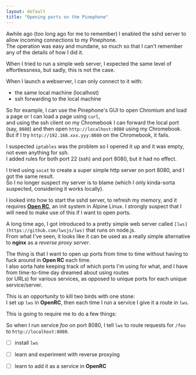 ```yaml
---
layout: default
title: "Opening ports on the Pinephone"
---
```


Awhile ago (too long ago for me to remember) I enabled the sshd server to allow incoming connections to my Pinephone.  
The operation was easy and mundane, so much so that I can't remember any of the details of how I did it.

When I tried to run a simple web server, I expected the same level of effortlessness, but sadly, this is not the case.

When I launch a webserver, I can only connect to it with:
* the same local machine (localhost)
* ssh forwarding to the local machine

So for example, I can use the Pinephone's GUI to open Chromium and load a page or I can load a page using `curl`,  
and using the ssh client on my Chromebook I can forward the local port (say, `8080`) and then open `http://localhost:8080` using my Chromebook.
But if I try `http://192.168.xxx.yyy:8080` on the Chromebook, it fails.

I suspected `iptables` was the problem so I opened it up and it was empty, not even anything for ssh.  
I added rules for both port 22 (ssh) and port 8080, but it had no effect.

I tried using `socat` to create a super simple http server on port 8080, and I got the same result.  
So I no longer suspect my server is to blame (which I only kinda-sorta suspected, considering it works locally).

I looked into how to start the sshd server, to refresh my memory, and it requires **[Open RC](https://wiki.alpinelinux.org/wiki/OpenRC)**, 
an init system in Alpine Linux.  I strongly suspect that I will need to make use of this if I want to open ports.

A long time ago, I got introduced to a pretty simple web server called `[lws](https://github.com/lwsjs/lws)` that runs on node.js.  
From what I've seen, it looks like it can be used as a really simple alternative to **nginx** as a *reverse proxy server*.

The thing is that I want to open up ports from time to time without having to fuck around in **Open RC** each time.  
I also sorta hate keeping track of which ports I'm using for what, and I have from time-to-time day dreamed about using routes  
(or URLs) for various services, as opposed to unique ports for each unique service/server.

This is an opportunity to kill two birds with one stone:  
I set up `lws` in **OpenRC**, then each time I run a service I give it a route in `lws`.

This is going to require me to do a few things:

So when I run service *foo* on port 8080, I tell `lws` to route requests for `/foo` to `http://localhost:8080`.

* [ ] install `lws`
* [ ] learn and experiment with reverse proxying
* [ ] learn to add it as a service in **OpenRC**


